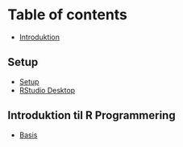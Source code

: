 # Table of contents

* [Introduktion](README.md)

## Setup

* [Setup](setup/setup.md)
* [RStudio Desktop](setup/rstudio-desktop.md)

## Introduktion til R Programmering

* [Basis](introduktion-til-r-programmering/basis.md)
